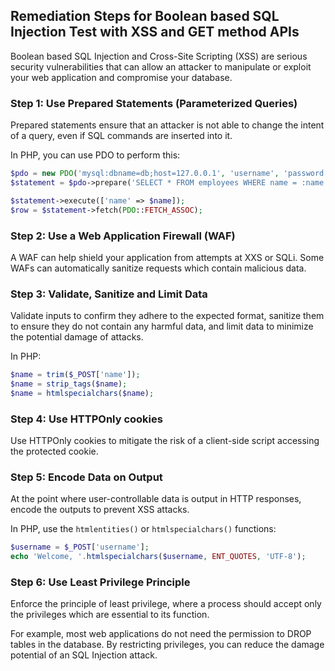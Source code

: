 

## Remediation Steps for Boolean based SQL Injection Test with XSS and GET method APIs

Boolean based SQL Injection and Cross-Site Scripting (XSS) are serious security vulnerabilities that can allow an attacker to manipulate or exploit your web application and compromise your database.

### Step 1: Use Prepared Statements (Parameterized Queries)
Prepared statements ensure that an attacker is not able to change the intent of a query, even if SQL commands are inserted into it.

In PHP, you can use PDO to perform this:
```php
$pdo = new PDO('mysql:dbname=db;host=127.0.0.1', 'username', 'password');
$statement = $pdo->prepare('SELECT * FROM employees WHERE name = :name');

$statement->execute(['name' => $name]);
$row = $statement->fetch(PDO::FETCH_ASSOC);
```

### Step 2: Use a Web Application Firewall (WAF)
A WAF can help shield your application from attempts at XXS or SQLi. Some WAFs can automatically sanitize requests which contain malicious data.

### Step 3: Validate, Sanitize and Limit Data
Validate inputs to confirm they adhere to the expected format, sanitize them to ensure they do not contain any harmful data, and limit data to minimize the potential damage of attacks.

In PHP:

```php
$name = trim($_POST['name']);
$name = strip_tags($name);
$name = htmlspecialchars($name);
```

### Step 4: Use HTTPOnly cookies
Use HTTPOnly cookies to mitigate the risk of a client-side script accessing the protected cookie.

### Step 5: Encode Data on Output
At the point where user-controllable data is output in HTTP responses, encode the outputs to prevent XSS attacks.

In PHP, use the `htmlentities()` or `htmlspecialchars()` functions:

```php
$username = $_POST['username'];
echo 'Welcome, '.htmlspecialchars($username, ENT_QUOTES, 'UTF-8');
```

### Step 6: Use Least Privilege Principle
Enforce the principle of least privilege, where a process should accept only the privileges which are essential to its function.

For example, most web applications do not need the permission to DROP tables in the database. By restricting privileges, you can reduce the damage potential of an SQL Injection attack.